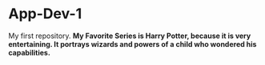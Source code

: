 # App-Dev-1
My first repository.
**My Favorite Series is Harry Potter, because it is very entertaining. It portrays wizards and powers of a child who wondered his capabilities.**
